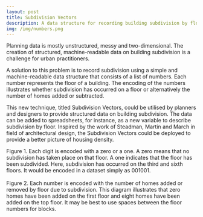 ```yaml
---
layout: post
title: Subdivision Vectors
description: A data structure for recording building subdivision by floor
img: /img/numbers.png
---
```


Planning data is mostly unstructured, messy and two-dimensional. The creation of structured, machine-readable data on building subdivision is a challenge for urban practitioners.

A solution to this problem is to record subdivision using a simple and machine-readable data structure that consists of a list of numbers. Each number represents the floor of a building. The encoding of the numbers illustrates whether subdivision has occurred on a floor or alternatively the number of homes added or subtracted.

This new technique, titled Subdivision Vectors, could be utilised by planners and designers to provide structured data on building subdivision. The data can be added to spreadsheets, for instance, as a new variable to describe subdivision by floor. Inspired by the work of Steadman, Martin and March in field of architectural design, the Subdivision Vectors could be deployed to provide a better picture of housing density.

<div class="col">
	<img class="col" src="{{ site.baseurl }}/img/subdivision_vectors.png" alt="" title=""/>
</div>

<div class="col three caption">
	Figure 1. Each digit is encoded with a zero or a one. A zero means that no subdivision has taken place on that floor. A one indicates that the floor has been subdivided. Here, subdivision has occurred on the third and sixth floors. It would be encoded in a dataset simply as 001001.
</div>

<br>

<div class="col">
	<img class="col" src="{{ site.baseurl }}/img/subdivision_vectors_homes.png" alt="" title=""/>
</div>

<div class="col three caption">
	Figure 2. Each number is encoded with the number of homes added or removed by floor due to subdivision. This diagram illustrates that zero homes have been added on the first floor and eight homes have been added on the top floor. It may be best to use spaces between the floor numbers for blocks.
</div>
